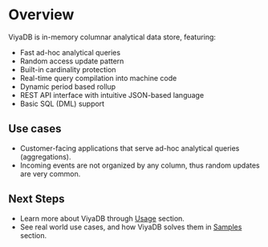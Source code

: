 Overview
========

ViyaDB is in-memory columnar analytical data store, featuring:

- Fast ad-hoc analytical queries
- Random access update pattern
- Built-in cardinality protection
- Real-time query compilation into machine code
- Dynamic period based rollup
- REST API interface with intuitive JSON-based language
- Basic SQL (DML) support

## Use cases

 * Customer-facing applications that serve ad-hoc analytical queries (aggregations).
 * Incoming events are not organized by any column, thus random updates are very common.

## Next Steps

 * Learn more about ViyaDB through [Usage](usage.md) section.
 * See real world use cases, and how ViyaDB solves them in [Samples](samples.md) section.

